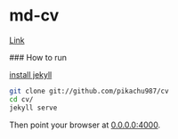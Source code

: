 # md-cv

[Link](https://pikachu987.github.io/cv/)

### How to run

[install jekyll](https://jekyllrb.com/docs/installation/)

```bash
git clone git://github.com/pikachu987/cv
cd cv/
jekyll serve
```

Then point your browser at [0.0.0.0:4000](0.0.0.0:4000).
